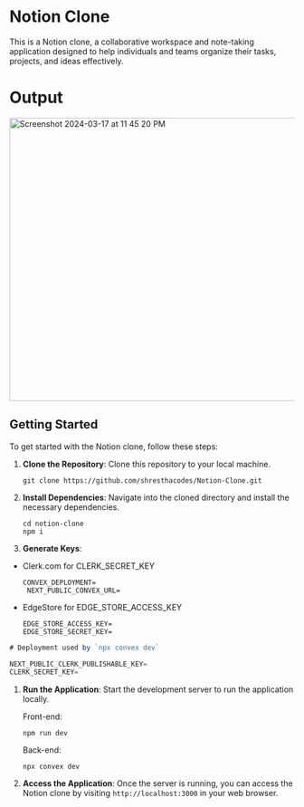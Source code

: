 # Notion Clone

This is a Notion clone, a collaborative workspace and note-taking application designed to help individuals and teams organize their tasks, projects, and ideas effectively.

# Output
<img width="800" height="500" alt="Screenshot 2024-03-17 at 11 45 20 PM" src="https://github.com/shresthacodes/Notion-Clone/assets/138806766/f0f6fd07-f0d3-4ed1-a308-4913b87b78bd">

## Getting Started

To get started with the Notion clone, follow these steps:

1. **Clone the Repository**: Clone this repository to your local machine.
   ```
   git clone https://github.com/shresthacodes/Notion-Clone.git
   ```

2. **Install Dependencies**: Navigate into the cloned directory and install the necessary dependencies.
   ```
   cd notion-clone
   npm i
   ```

3. **Generate Keys**: 

- Clerk.com for CLERK_SECRET_KEY
  ```
  CONVEX_DEPLOYMENT=
   NEXT_PUBLIC_CONVEX_URL=
  ```
- EdgeStore for EDGE_STORE_ACCESS_KEY
  
   ```
  EDGE_STORE_ACCESS_KEY=
  EDGE_STORE_SECRET_KEY=
  ```
 
```js
# Deployment used by `npx convex dev`

NEXT_PUBLIC_CLERK_PUBLISHABLE_KEY=
CLERK_SECRET_KEY=

```


1. **Run the Application**: Start the development server to run the application locally.
   
   Front-end:
   
   ```
   npm run dev
   ```
   Back-end:
   
   ```
   npx convex dev
   ```
2. **Access the Application**: Once the server is running, you can access the Notion clone by visiting `http://localhost:3000` in your web browser.

